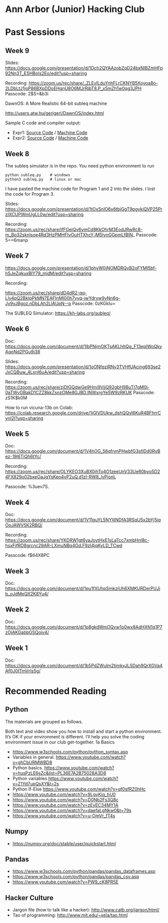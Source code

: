 Ann Arbor (Junior) Hacking Club
===============================

# Past Sessions

## Week 9

Slides: https://docs.google.com/presentation/d/1Dch2QYAAzobZqD24bxNIBZmHFp92Nn3T_ESHBoIs2Eo/edit?usp=sharing

Recording: https://zoom.us/rec/share/_ZLEvILduYnhFLrCKNYB5Xoyoa8o-2LDbLtJ1joP86BXpDDoEHgnU8O6MJrRjbT8.P_x5mZh1w0qg3JPH 
Passcode: 2$S=&b3i

DawnOS: A More Realistic 64-bit subleq machine

http://users.atw.hu/gerigeri/DawnOS/index.html

Sample C code and compiler output:

* Expr1: [Source Code](dawn/expr1.c) / [Machine Code](dawn/expr1.asm)
* Expr2: [Source Code](dawn/expr2.c) / [Machine Code](dawn/expr2.asm)

## Week 8

The subleq simulator is in the repo.  You need python environment to run
```
python subleq.py	# windows
python3 subleq.py	# linux or mac
```
I have pasted the machine code for Program 1 and 2 into the slides.  I
lost the code for Program 3.

Slides:
https://docs.google.com/presentation/d/1tOxSnIO6x6tbjGgT9pgykiQVP25PrzIXCUPWmUgLL0w/edit?usp=sharing

Recording:
https://zoom.us/rec/share/ifFGejQv6vmCd8KkOhrM3EodJRwRc8-m_Bp32sknlsoe4Rd3HzPMHFIvOuHTXhcY.jM5lynGGpmLfBIN_ 
Passcode: 5+=6manp

## Week 7

https://docs.google.com/presentation/d/1phvW0jNOMDRQvB2oFYMl5bf-hSJeZqkuxBlY79_mjdM/edit?usp=sharing

Recording: 

https://zoom.us/rec/share/dD4dR2-qq-Lly4pQ2BkIpPkMN7EAFInMI00h7vyq-iwYdrvw9vNn6g-Jy9vJBgoz.nDbLAh2LIAUpN--p
Passcode: 0zKGkIu=

The SUBLEQ Simulator: https://kh-labs.org/subleq/


## Week 6

Doc: https://docs.google.com/document/d/1IbPNjmOKTsAKLhItQg_F13eplWoQkyAqoNd2PGu9i38

Slides: https://docs.google.com/presentation/d/1oONfqziRNy3TVHfUAcjng693se2JxCQBuw_4LxnI6uA/edit?usp=sharing

Recording: https://zoom.us/rec/share/ziDlGQdwGe9Hmi9VjjQ92gbH9BuTI7gM0i-0aTWvGBakD1CZZ8kkZsnzOMe8GJBD.INWxrgYe5W9zRKUK 
Passcode: zS1K$k0M

How to run vicuna-13b on Colab: https://colab.research.google.com/drive/1jGIVDUkw_dshQQyl6KuR4BFhrrCynI2l?usp=sharing

## Week 5

Doc: https://docs.google.com/document/d/1V4hOG_56qfnmPHwbfG3sfiDd0RyBez-19l6TiQh6tYc/

Recording: https://zoom.us/rec/share/OLYKEO3XuBX0jhTo4O1zeeUnV33UeR0byo5D24FX829o02bxeOaJqYsKeo4vP2uQ.d1zI-RW8_lyPionL 

Passcode: %3uev7S.

## Week 4

Doc: https://docs.google.com/document/d/1V11quYL5NYIjINDfA3RSqU5x2bYj5iqOoJAWV5K2RBQ/

Recording: https://zoom.us/rec/share/YKDRW1gt6yaJoytHxE1sLaTcc7xmbHnl8c-hsxFjfRD8grcnc29AR-LXmuNBq4Gd.F9zI4jqKyLD_TCwd

Passcode: f$64X8PC


## Week 3

Doc: https://docs.google.com/document/d/1pu1fXUhpSmkzjUh6XMKURDerPUJib_oJdMeQX2K8Yu4/

## Week 2

Doc: https://docs.google.com/document/d/1p8gkdWmOQvw1o0wx8AdHXN1q1P7zOjAKGabbGSQoiv4/


## Week 1

Doc: https://docs.google.com/document/d/1b5PdZWulm2timkyJLSDah9QrXGVa4Af0J0tTmVrIs5g/



# Recommended Reading


## Python

The materials are grouped as follows.

Both text and video show you how to install and start a python environment.  It’s OK if your environment is different.  I’ll help you solve the coding environment issue in our club get-together.
1a  Basics

- https://www.w3schools.com/python/python_syntax.asp
- Variables in general.  https://www.youtube.com/watch?v=ghCbURMWBD8
- Python basics. https://www.youtube.com/watch?v=husPzLE6sZc&list=PL36E7A2B75028A3D6
- Python variables https://www.youtube.com/watch?v=Z1Yd7upQsXY&t=2s
- Python If-Else https://www.youtube.com/watch?v=qf0sfRZ0hHc
- https://www.youtube.com/watch?v=9LgyKiq_hU0
- https://www.youtube.com/watch?v=D0Nb2Fs3Q8c
- https://www.youtube.com/watch?v=zEyEC34MY1A
- https://www.youtube.com/watch?v=daefaLgNkw0&t=79s
- https://www.youtube.com/watch?v=u-OmVr_fT4s

## Numpy

- https://numpy.org/doc/stable/user/quickstart.html

## Pandas

- https://www.w3schools.com/python/pandas/pandas_dataframes.asp
- https://www.w3schools.com/python/pandas/pandas_csv.asp
- https://www.youtube.com/watch?v=PW9_cK8PR5E

## Hacker Culture

- Jargon file (how to talk like a hacker): http://www.catb.org/jargon/html/
- Tao of programming: http://www.mit.edu/~xela/tao.html


